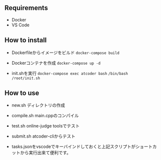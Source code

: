 ## Requirements
- Docker
- VS Code

## How to install
- Dockerfileからイメージをビルド
`docker-compose build`

- Dockerコンテナを作成
`docker-compose up -d`

- init.shを実行
`docker-compose exec atcoder bash`
`/bin/bash /root/init.sh`

## How to use
- new.sh ディレクトリの作成
- compile.sh main.cppのコンパイル
- test.sh online-judge toolsでテスト
- submit.sh atcoder-cliからテスト

- tasks.jsonをvscodeでキーバインドしておくと上記スクリプトがショートカットから実行出来て便利です。